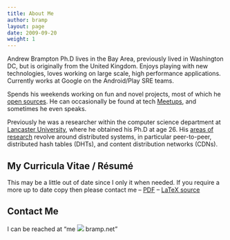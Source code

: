 ```yaml
---
title: About Me
author: bramp
layout: page
date: 2009-09-20
weight: 1
---
```

<!--
<div class="figure" style="float: left;">
  <a href="http://bramp.net/blog/wp-content/uploads/me.jpg"><img class="alignleft size-medium wp-image-274" title="Me" alt="" src="http://bramp.net/blog/wp-content/uploads/me-213x300.jpg" width="213" height="300" /></a><br /> Photo of Andrew Brampton
</div>
-->

Andrew Brampton Ph.D lives in the Bay Area, previously lived in Washington DC, but is originally from the United Kingdom. Enjoys playing with new technologies, loves working on large scale, high performance applications. Currently works at Google on the Android/Play SRE teams.

Spends his weekends working on fun and novel projects, most of which he [open sources][1]. He can occasionally be found at tech [Meetups][2], and sometimes he even speaks.

Previously he was a researcher within the computer science department at [Lancaster University][3], where he obtained his Ph.D at age 26. His [areas of research][7] revolve around distributed systems, in particular peer-to-peer, distributed hash tables (DHTs), and content distribution networks (CDNs). 

My Curricula Vitae / Résumé
---------------------------

This may be a little out of date since I only it when needed. If you require a more up to date copy then please contact me &#8211; [PDF][4] &#8211; [LaTeX source][5]

Contact Me
----------

I can be reached at &#8220;me ![][6] bramp.net&#8221;

 [1]: http://bramp.net/blog/opensource-projects/
 [2]: http://www.meetup.com/
 [3]: http://www.lancs.ac.uk/
 [4]: https://github.com/bramp/curriculum-vitae/blob/master/cv.pdf?raw=true
 [5]: https://github.com/bramp/curriculum-vitae/
 [6]: /about.old/a.png
 [7]: http://bramp.net/blog/publications/
